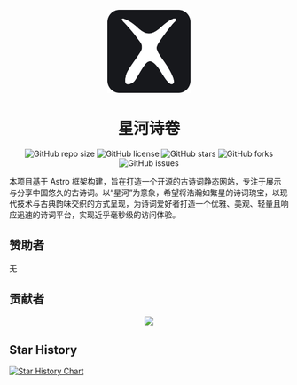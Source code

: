 <p align="center">
    <img src="./public/logo.png" alt="logo" style="height: 150px; width:150px;"/>
</p>

<h1 align="center">星河诗卷</h1>

<div align="center">

![GitHub repo size](https://img.shields.io/github/repo-size/ethanbox/xingheshijuan)
![GitHub license](https://img.shields.io/github/license/ethanbox/xingheshijuan)
![GitHub stars](https://img.shields.io/github/stars/ethanbox/xingheshijuan?style=social)
![GitHub forks](https://img.shields.io/github/forks/ethanbox/xingheshijuan?style=social)
![GitHub issues](https://img.shields.io/github/issues/ethanbox/xingheshijuan)

</div>

本项目基于 Astro 框架构建，旨在打造一个开源的古诗词静态网站，专注于展示与分享中国悠久的古诗词。以“星河”为意象，希望将浩瀚如繁星的诗词瑰宝，以现代技术与古典韵味交织的方式呈现，为诗词爱好者打造一个优雅、美观、轻量且响应迅速的诗词平台，实现近乎毫秒级的访问体验。

## 赞助者

无

## 贡献者

<div align="center">
    <a href="https://github.com/ethanbox/xingheshijuan/graphs/contributors">
        <img src="https://contrib.rocks/image?repo=ethanbox/xingheshijuan" />
    </a>
</div>


## Star History

[![Star History Chart](https://starchart.cc/ethanbox/xingheshijuan.svg)](https://starchart.cc/ethanbox/xingheshijuan)